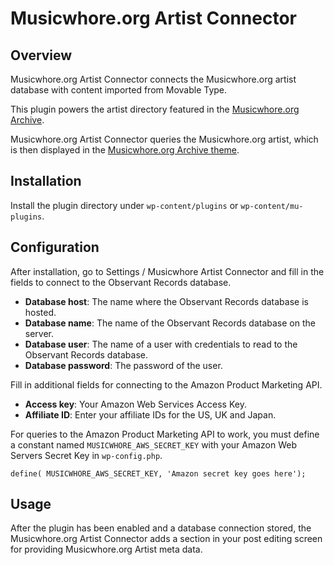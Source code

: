 # Musicwhore.org Artist Connector

## Overview

Musicwhore.org Artist Connector connects the Musicwhore.org artist database with content imported from Movable Type.

This plugin powers the artist directory featured in the [Musicwhore.org Archive](http://archive.musicwhore.org/).

Musicwhore.org Artist Connector queries the Musicwhore.org artist, which is then displayed in the [Musicwhore.org Archive theme](https://bitbucket.org/NemesisVex/musicwhore.org-archive-theme-for-wordpress).

## Installation

Install the plugin directory under ``wp-content/plugins`` or ``wp-content/mu-plugins``.

## Configuration

After installation, go to Settings / Musicwhore Artist Connector and fill in the fields to connect to the Observant Records database.

* **Database host**: The name where the Observant Records database is hosted.
* **Database name**: The name of the Observant Records database on the server.
* **Database user**: The name of a user with credentials to read to the Observant Records database.
* **Database password**: The password of the user.

Fill in additional fields for connecting to the Amazon Product Marketing API.

* **Access key**: Your Amazon Web Services Access Key.
* **Affiliate ID**: Enter your affiliate IDs for the US, UK and Japan.

For queries to the Amazon Product Marketing API to work, you must define a constant named ```MUSICWHORE_AWS_SECRET_KEY``` with your Amazon Web Servers Secret Key in ```wp-config.php```.

```define( MUSICWHORE_AWS_SECRET_KEY, 'Amazon secret key goes here');```

## Usage

After the plugin has been enabled and a database connection stored, the Musicwhore.org Artist Connector adds a section in your post editing screen for providing Musicwhore.org Artist meta data.